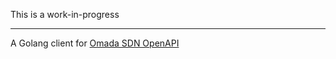 This is a work-in-progress

---

A Golang client for [Omada SDN OpenAPI](https://use1-omada-northbound.tplinkcloud.com/doc.html#/home)
